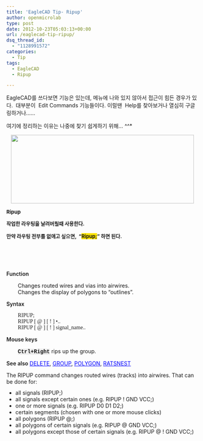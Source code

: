 ```yaml
---
title: 'EagleCAD Tip- Ripup'
author: openmicrolab
type: post
date: 2012-10-23T05:03:13+00:00
url: /eaglecad-tip-ripup/
dsq_thread_id:
  - "1128991572"
categories:
  - Tip
tags:
  - EagleCAD
  - Ripup

---
```

EagleCAD를 쓰다보면 기능은 있는데, 메뉴에 나와 있지 않아서 접근이 힘든 경우가 있다. &nbsp;대부분이 &nbsp;Edit Commands 기능들이다. 이럴땐 &nbsp;Help를 찾아보거나&nbsp;열심히 구글링하거나&#8230;&#8230;

여기에 정리하는 이유는 나중에 찾기 쉽게하기 위해&#8230; ^^*



<p style="text-align: center; clear: none; float: none; ">
  <img loading="lazy" src="/images/1/cfile3.uf.11300349508625CF1C214F.PNG" class="aligncenter" width="480" height="180" filename="ripup.PNG" filemime="image/jpeg" />
</p></p> 

**<span style="font-size: 10pt; ">Ripup</span>**

<font size="2"><span style="line-height: 19px;"><b>작업한 라우팅을 날려버릴때 사용한다.</b></span></font>

<font size="2"><span style="line-height: 19px;"><b>만약 라우팅 전부를 없애고 싶으면, &nbsp;&#8220;<span style="background-color: rgb(255, 228, 0); ">Ripup;</span>&#8221; 하면 된다.</b></span></font>

<font size="2"><span style="line-height: 19px;"><b><br /></b></span></font>

<font size="2"><span style="line-height: 19px;"><b><br /></b></span></font></p> 

<p style="margin-left: 0px; margin-right: 0px; ">
  <span style=" font-weight:600;">Function</span>
</p>

<p style="margin-left: 30px; margin-right: 0px; ">
  Changes routed wires and vias into airwires.<br />Changes the display of polygons to &#8220;outlines&#8221;.
</p>

<p style="margin-left: 0px; margin-right: 0px; ">
  <span style=" font-weight:600;">Syntax</span>
</p>

<p style="margin-left: 30px; margin-right: 0px; ">
  <span style=" font-family:'Courier New,courier';">RIPUP;</span><br /><span style=" font-family:'Courier New,courier';">RIPUP [ @ ] [ ! ] •..</span><br /><span style=" font-family:'Courier New,courier';">RIPUP [ @ ] [ ! ] signal_name..</span>
</p>

<p style="margin-left: 0px; margin-right: 0px; ">
  <span style=" font-weight:600;">Mouse keys</span>
</p>

<p style="margin-bottom: 8px; margin-left: 30px; margin-right: 0px; ">
  <span style=" font-family:'courier'; font-weight:600; background-color:#eeeeee;">Ctrl+Right</span> rips up the group.
</p>

<p style="margin-left: 0px; margin-right: 0px; ">
  <span style=" font-weight:600;">See also</span> <a href="#43"><span style=" text-decoration: underline; color:#0000ff;">DELETE</span></a>, <a href="#55"><span style=" text-decoration: underline; color:#0000ff;">GROUP</span></a>, <a href="#79"><span style=" text-decoration: underline; color:#0000ff;">POLYGON</span></a>, <a href="#83"><span style=" text-decoration: underline; color:#0000ff;">RATSNEST</span></a>
</p>

<p style="margin: 12px 0px; ">
  The RIPUP command changes routed wires (tracks) into airwires. That can be done for:
</p>

<ul style="margin-top: 0px; margin-bottom: 0px; margin-left: 0px; margin-right: 0px; -qt-list-indent: 1;">
  <li style="margin: 12px 0px 0px; ">
    all signals (RIPUP;)
  </li>
  <li style="margin: 0px; ">
    all signals except certain ones (e.g. RIPUP ! GND VCC;)
  </li>
  <li style="margin: 0px; ">
    one or more signals (e.g. RIPUP D0 D1 D2;)
  </li>
  <li style="margin: 0px; ">
    certain segments (chosen with one or more mouse clicks)
  </li>
  <li style="margin: 0px; ">
    all polygons (RIPUP @;)
  </li>
  <li style="margin: 0px; ">
    all polygons of certain signals (e.g. RIPUP @ GND VCC;)
  </li>
  <li style="margin: 0px 0px 12px; ">
    all polygons except those of certain signals (e.g. RIPUP @ ! GND VCC;)
  </li>
</ul>

<p style="margin-left: 0px; margin-right: 0px; ">
</p></p>